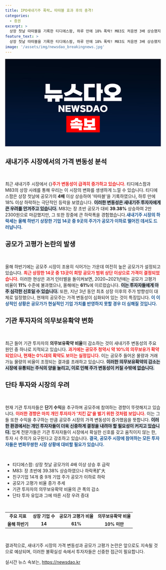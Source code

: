 ```yaml
---
title: IPO새내기주 폭락… 따따블 효과 후의 충격!
categories:
  - 증권
excerpt: >
  상장 첫날 따따블을 기록한 티디에스팜, 하루 만에 18% 폭락! M83도 처음엔 3배 상승했지만, 기대는 무너졌다. 공모가 고평가 논란 속에서 기관 투자자들의 단타 형태가 새내기주 변동성을 키우고 있다. 투자자들, 주의해야 합니다!
feature_text: >
  상장 첫날 따따블을 기록한 티디에스팜, 하루 만에 18% 폭락! M83도 처음엔 3배 상승했지만, 기대는 무너졌다. 공모가 고평가 논란 속에서 기관 투자자들의 단타 형태가 새내기주 변동성을 키우고 있다. 투자자들, 주의해야 합니다!
image: '/assets/img/newsdao_breakingnews.jpg'
---
```


<p><img src="/assets/img/newsdao_breakingnews.jpg" alt="koreaapp 속보" /></p>

<h2 data-ke-size="size26">새내기주 시장에서의 가격 변동성 분석</h2>

<p data-ke-size="size16">&nbsp;</p>

<p>최근 새내기주 시장에서 {}<b><span style="color: #ee2323;">주가 변동성이 급격히 증가하고 있습니다.</span></b> 티디에스팜과 M83의 상장 사례를 통해 우리는 이 시장의 변화를 생생하게 느낄 수 있습니다. 티디에스팜은 상장 첫날에 공모가의 <b>4배</b> 이상 상승하여 '따따블'을 기록하였으나, 하루 만에 18% 이상 하락하는 극단적인 등락을 보였습니다. <b><span style="background-color: #21538527;">이러한 변동성은 새내기주 투자자에게 큰 우려를 안겨주고 있습니다.</span></b> M83는 장 초반 공모가 대비 <b>39.38%</b> 상승하여 2만2300원으로 마감했지만, 그 또한 장중에 큰 하락폭을 경험했습니다.<b><span style="color: #1a5490;">새내기주 시장의 하락세는 올해 하반기 상장한 기업 14곳 중 9곳의 주가가 공모가 이하로 떨어진 데서도 드러납니다.</span></b> </p>

<h2 data-ke-size="size26">공모가 고평가 논란의 발생</h2>

<p data-ke-size="size16">&nbsp;</p>

<p>올해 하반기에는 공모주 시장이 조용히 식어가는 가운데 여전히 높은 공모가가 설정되고 있습니다. <b><span style="color: #ee2323;">최근 상장한 14곳 중 13곳이 희망 공모가 범위 상단 이상으로 가격이 결정되었습니다.</span></b> 이러한 현상은 과거 인터벌을 돌이켜보면, 2020~2021년에는 공모가 고평가 비율이 <b>11%</b> 수준에 불과했으나, 올해에는 <b>61%</b>에 이르렀습니다. <b><span style="background-color: #21538527;">이는 투자자들에게 아주 심각한 신호일 수 있습니다.</span></b> 또한, 지난 3년 동안 최초 상장 이후의 주가 방향성이 대체로 일정했으나, 현재의 공모주는 가격 변동성이 심화되어 있는 것이 특징입니다. <b><span style="color: #1a5490;">이 이상적인 상황은 공모가가 현실적인 기업 가치를 반영하지 못할 경우 더 심해질 것입니다.</span></b></p>

<h2 data-ke-size="size26">기관 투자자의 의무보유확약 변화</h2>

<p data-ke-size="size16">&nbsp;</p>

<p>최근 들어 기관 투자자의 <b>의무보유확약 비율</b>이 감소하는 것이 새내기주 변동성의 주요 원인 중 하나로 지적되고 있습니다. <b><span style="color: #ee2323;">과거에는 공모주 청약시 약 10%의 의무보유가 확약되었으나, 현재는 0%대의 확약도 보이는 실정입니다.</span></b> 이는 공모주 들어온 물량과 거래가능 물량의 비율이 조정되는 결과를 초래하고 있습니다. <b><span style="background-color: #21538527;">이러한 의무보유확약의 감소는 시장에 유통되는 주식의 양을 늘리고, 이로 인해 주가 변동성이 커질 수밖에 없습니다.</span></b> </p>

<h2 data-ke-size="size26">단타 투자와 시장의 우려</h2>

<p data-ke-size="size16">&nbsp;</p>

<p>현재 기관 투자자들은 <b>단기 수익</b>을 추구하며 공모주에 참여하는 경향이 뚜렷해지고 있습니다. <b><span style="color: #ee2323;">이러한 경향은 마치 개인 투자자가 '치킨 값'을 벌기 위한 것처럼 보입니다.</span></b> 이는 그들 또한 수익을 추구하는 만큼 공모주 시장의 가격 변동성이 증가했음을 뜻합니다. <b><span style="background-color: #21538527;">이러한 환경에서는 개인 투자자들이 더욱 신중하게 결정을 내려야 할 필요성이 커지고 있습니다.</span></b> 업계 전문가들은 기관 투자자들이 시장에서 확실한 신호를 갖고 움직이지 않는 한, 투자 시 주의가 요구된다고 강조하고 있습니다. <b><span style="color: #1a5490;">결국, 공모주 시장에 참여하는 모든 투자자들은 변화무쌍한 시장 상황에 대비할 필요가 있습니다.</span></b></p>

<p data-ke-size="size16">&nbsp;</p> 

<ul>
<li>티디에스팜: 상장 첫날 공모가의 4배 이상 상승 후 급락</li>
<li>M83: 장 초반에 39.38% 상승하였으나 하락폭扩大</li>
<li>친구기업 14개 중 9개 기업 주가 공모가 이하로 하락</li>
<li>공모가 고평가 비율 증가 추세</li>
<li>기관 투자자의 의무보유확약 비율의 큰 폭의 감소</li>
<li>단타 투자 유입과 그에 따른 시장 우려 증대</li>
</ul>

<p data-ke-size="size16">&nbsp;</p>

<table>
<tr>
<td style="text-align: center; height: 17px;"><b>주요 지표</b></td>
<td style="text-align: center; height: 17px;"><b>상장 기업 수</b></td>
<td style="text-align: center; height: 17px;"><b>공모가 고평가 비율</b></td>
<td style="text-align: center; height: 17px;"><b>의무보유확약 비율</b></td>
</tr>
<tr>
<td style="text-align: center; height: 17px;"><b>올해 하반기</b></td>
<td style="text-align: center; height: 17px;"><b>14</b></td>
<td style="text-align: center; height: 17px;"><b>61%</b></td>
<td style="text-align: center; height: 17px;"><b>10% 미만</b></td>
</tr>
</table>

<p data-ke-size="size16">&nbsp;</p> 

<p>결과적으로, 새내기주 시장의 가격 변동성과 공모가 고평가 논란은 앞으로도 지속될 것으로 예상되며, 이러한 불확실성 속에서 투자자들은 신중한 접근이 필요합니다. </p>
실시간 뉴스 속보는, <a href="https://newsdao.kr" rel="dofollow">https://newsdao.kr</a>


